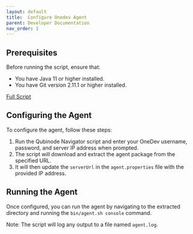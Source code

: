 ```yaml
---
layout: default
title:  Configure Onedev Agent
parent: Developer Documentation
nav_order: 1
---
```


## Prerequisites

Before running the script, ensure that:

* You have Java 11 or higher installed.
* You have Git version 2.11.1 or higher installed.
  
[Full Script](https://github.com/tosin2013/qubinode_navigator/blob/main/dependancies/onedev/configure-onedev-agent.sh)

## Configuring the Agent

To configure the agent, follow these steps:

1. Run the Qubinode Navigator script and enter your OneDev username, password, and server IP address when prompted.
2. The script will download and extract the agent package from the specified URL.
3. It will then update the `serverUrl` in the `agent.properties` file with the provided IP address.

## Running the Agent

Once configured, you can run the agent by navigating to the extracted directory and running the `bin/agent.sh console` command.

Note: The script will log any output to a file named `agent.log`.

